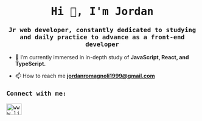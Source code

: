 
<h1 align="center" style="font-family: 'monospace', sans-serif;">Hi 👋, I'm Jordan</h1>
<h3 align="center" style="font-family: 'monospace', sans-serif;">Jr web developer, constantly dedicated to studying and daily practice to advance as a front-end developer</h3>

- 🌱 I’m currently immersed in in-depth study of **JavaScript, React, and TypeScript.**

- 📫 How to reach me **jordanromagnoli1999@gmail.com**

<h3 align="left" style="font-family: 'monospace', sans-serif;">Connect with me:</h3>
<p align="left" style="font-family: 'monospace', sans-serif;">
<a href="https://linkedin.com/in/jordan-romagnoli" target="_blank"><img align="center" src="https://raw.githubusercontent.com/rahuldkjain/github-profile-readme-generator/master/src/images/icons/Social/linked-in-alt.svg" alt="www.linkedin.com/in/jordan-romagnoli" height="30" width="40" /></a>
</p>

